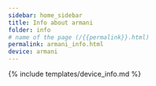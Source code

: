 ```yaml
---
sidebar: home_sidebar
title: Info about armani
folder: info
# name of the page (/{{permalink}}.html)
permalink: armani_info.html
device: armani
---
```

{% include templates/device_info.md %}
